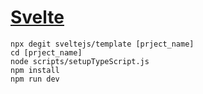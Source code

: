 # [Svelte](https://svelte.dev/)

```
npx degit sveltejs/template [prject_name]
cd [prject_name]
node scripts/setupTypeScript.js
npm install
npm run dev
```